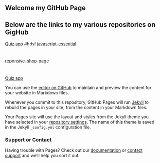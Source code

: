 ## Welcome my GitHub Page
## Below are the links to my various repositories on GigHub

[Quiz app](https://github.com/Vincentsarsah/quiz-app)
#hdsf
[javascript-essential](https://github.com/Vincentsarsah/javascript-essential-final)
#
[reponsive-shop-page](https://github.com/Vincentsarsah/reponsive-shop-page)
#
[Quiz app](https://github.com/Vincentsarsah/quiz-app)

You can use the [editor on GitHub](https://github.com/Vincentsarsah/Vincent/edit/gh-pages/index.md) to maintain and preview the content for your website in Markdown files.

Whenever you commit to this repository, GitHub Pages will run [Jekyll](https://jekyllrb.com/) to rebuild the pages in your site, from the content in your Markdown files.



Your Pages site will use the layout and styles from the Jekyll theme you have selected in your [repository settings](https://github.com/Vincentsarsah/Vincent/settings). The name of this theme is saved in the Jekyll `_config.yml` configuration file.

### Support or Contact

Having trouble with Pages? Check out our [documentation](https://docs.github.com/categories/github-pages-basics/) or [contact support](https://github.com/contact) and we’ll help you sort it out.
